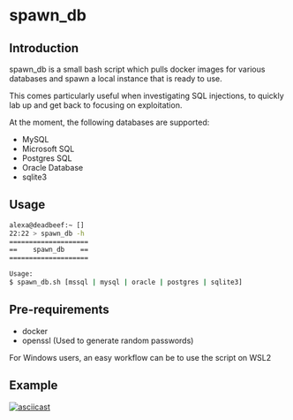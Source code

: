 # spawn_db
## Introduction
spawn_db is a small bash script which pulls docker images for various databases and spawn a local instance that is ready to use.

This comes particularly useful when investigating SQL injections, to quickly lab up and get back to focusing on exploitation.

At the moment, the following databases are supported:
- MySQL
- Microsoft SQL
- Postgres SQL
- Oracle Database
- sqlite3

## Usage
```bash
alexa@deadbeef:~ []
22:22 > spawn_db -h  
====================
==    spawn_db    ==
====================

Usage: 
$ spawn_db.sh [mssql | mysql | oracle | postgres | sqlite3]
```

## Pre-requirements
- docker
- openssl (Used to generate random passwords)

For Windows users, an easy workflow can be to use the script on WSL2

## Example
[![asciicast](https://asciinema.org/a/mKaOf5W07I8A9bgeiccwggAtm.png)](https://asciinema.org/a/mKaOf5W07I8A9bgeiccwggAtm)

